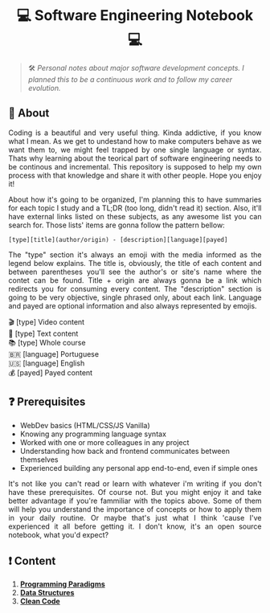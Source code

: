 # <h1 align="center"> 💻 Software Engineering Notebook 💻 </h1>

> 🛠️ _Personal notes about major software development concepts. I planned this to be a continuous work and to follow my career evolution._

## :pushpin: About

<p align="justify">
Coding is a beautiful and very useful thing. Kinda addictive, if you know what I mean. As we get to undestand how to make computers behave as we want them to, we might feel trapped by one single language or syntax. Thats why learning about the teorical part of software engineering needs to be continous and incremental. This repository is supposed to help my own process with that knowledge and share it with other people. Hope you enjoy it!
</p>

<p align="justify">
About how it's going to be organized, I'm planning this to have summaries for each topic I study and a TL;DR (too long, didn't read it) section. Also, it'll have external links listed on these subjects, as any awesome list you can search for. Those lists' items are gonna follow the pattern bellow:
</p>

`[type][title](author/origin) - [description][language][payed]`

<p align="justify">
The "type" section it's always an emoji with the media informed as the legend below explains. The title is, obviously, the title of each content and between parentheses you'll see the author's or site's name where the contet can be found. Title + origin are always gonna be a link which redirects you for consuming every content. The "description" section is going to be very objective, single phrased only, about each link. Language and payed are optional information and also always represented by emojis.
</p>

:clapper: [type] Video content <br>
:pencil: [type] Text content <br>
📚 [type] Whole course <br>
🇧🇷 [language] Portuguese <br>
🇺🇸 [language] English <br>
💰 [payed] Payed content <br>

## :question: Prerequisites

- WebDev basics (HTML/CSS/JS Vanilla)
- Knowing any programming language syntax
- Worked with one or more colleagues in any project
- Understanding how back and frontend communicates between themselves
- Experienced building any personal app end-to-end, even if simple ones

<p align="justify">
It's not like you can't read or learn with whatever i'm writing if you don't have these prerequisites. Of course not. But you might enjoy it and take better advantage if you're fammiliar with the topics above. Some of them will help you understand the importance of concepts or how to apply them in your daily routine. Or maybe that's just what I think 'cause I've experienced it all before getting it. I don't know, it's an open source notebook, what you'd expect?
</p>

## :exclamation: Content

1. **[Programming Paradigms](./programming_paradigms/intro.md)**
2. **[Data Structures](./data_structures/intro.md)**
3. **[Clean Code](./clean_code/intro.md)**
